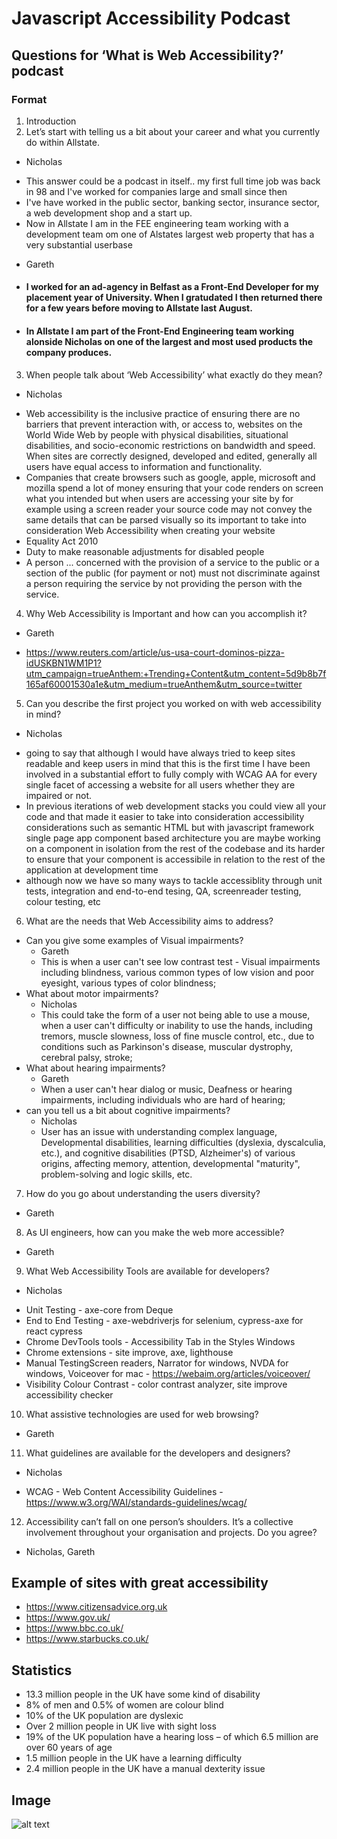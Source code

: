 # Javascript Accessibility Podcast

## Questions for ‘What is Web Accessibility?’ podcast

### Format
1. Introduction
2. Let’s start with telling us a bit about your career and what you currently do within Allstate.
  * Nicholas
  - This answer could be a podcast in itself.. my first full time job was back in 98 and I've worked for companies large and small since then
  - I've have worked in the public sector, banking sector, insurance sector, a web development shop and a start up.
  - Now in Allstate I am in the FEE engineering team working with a development team om one of Alstates largest web property that has a very substantial userbase
  * Gareth
  - #### I worked for an ad-agency in Belfast as a Front-End Developer for my placement year of University. When I gratudated I then returned there for a few years before moving to Allstate last August.
  - #### In Allstate I am part of the Front-End Engineering team working alonside Nicholas on one of the largest and most used products the company produces.
3. When people talk about ‘Web Accessibility’ what exactly do they mean?
  * Nicholas
  - Web accessibility is the inclusive practice of ensuring there are no barriers that prevent interaction with, or access to, websites on the World Wide Web by people with physical disabilities, situational disabilities, and socio-economic restrictions on bandwidth and speed. When sites are correctly designed, developed and edited, generally all users have equal access to information and functionality.
  - Companies that create browsers such as google, apple, microsoft and mozilla spend a lot of money ensuring that your code renders on screen what you intended but when users are accessing your site by for example using a screen reader your source code may not convey the same details that can be parsed visually so its important to take into consideration Web Accessibility when creating your website
 - Equality Act 2010 
 - Duty to make reasonable adjustments for disabled people
 - A person ... concerned with the provision of a service to the public or a section of the public (for payment or not) must not discriminate against a person requiring the service by not providing the person with the service.
4. Why Web Accessibility is Important and how can you accomplish it?
  * Gareth
  - https://www.reuters.com/article/us-usa-court-dominos-pizza-idUSKBN1WM1P1?utm_campaign=trueAnthem:+Trending+Content&utm_content=5d9b8b7f165af60001530a1e&utm_medium=trueAnthem&utm_source=twitter
5. Can you describe the first project you worked on with web accessibility in mind?
  * Nicholas
   - going to say that although I would have always tried to keep sites readable and keep users in mind that this is the first time I have been involved in a substantial effort to fully comply with WCAG AA for every single facet of accessing a website for all users whether they are impaired or not.
   - In previous iterations of web development stacks you could view all your code and that made it easier to take into consideration accessibility considerations such as semantic HTML but with javascript framework single page app component based architecture you are maybe working on a component in isolation from the rest of the codebase and its harder to ensure that your component is accessibile in relation to the rest of the application at development time
   - although now we have so many ways to tackle accessiblity through unit tests, integration and end-to-end tesing, QA, screenreader testing, colour testing, etc
6. What are the needs that Web Accessibility aims to address?
 - Can you give some examples of Visual impairments?
   * Gareth
    - This is when a user can't see low contrast test - Visual impairments including blindness, various common types of low vision and poor eyesight, various types of color blindness;
 - What about motor impairments?
   * Nicholas
    - This could take the form of a user not being able to use a mouse, when a user can't difficulty or inability to use the hands, including tremors, muscle slowness, loss of fine muscle control, etc., due to conditions such as Parkinson's disease, muscular dystrophy, cerebral palsy, stroke;
 - What about hearing impairments?
   * Gareth
    - When a user can't hear dialog or music, Deafness or hearing impairments, including individuals who are hard of hearing;
 - can you tell us a bit about cognitive impairments?
   * Nicholas
    - User has an issue with understanding complex language, Developmental disabilities, learning difficulties (dyslexia, dyscalculia, etc.), and cognitive disabilities (PTSD, Alzheimer's) of various origins, affecting memory, attention, developmental "maturity", problem-solving and logic skills, etc.
7. How do you go about understanding the users diversity?
 * Gareth
8. As UI engineers, how can you make the web more accessible?
 * Gareth
9. What Web Accessibility Tools are available for developers?
 * Nicholas
 - Unit Testing - axe-core from Deque
 - End to End Testing - axe-webdriverjs for selenium, cypress-axe for react cypress 
 - Chrome DevTools tools - Accessibility Tab in the Styles Windows
 - Chrome extensions - site improve, axe, lighthouse 
 - Manual TestingScreen readers, Narrator for windows, NVDA for windows, Voiceover for mac - https://webaim.org/articles/voiceover/  
 - Visibility Colour Contrast - color contrast analyzer, site improve accessibility checker
10. What assistive technologies are used for web browsing?
 * Gareth
11. What guidelines are available for the developers and designers?
 * Nicholas
  - WCAG - Web Content Accessibility Guidelines - https://www.w3.org/WAI/standards-guidelines/wcag/
12. Accessibility can’t fall on one person’s shoulders. It’s a collective involvement throughout
your organisation and projects. Do you agree?
 * Nicholas, Gareth
 
## Example of sites with great accessibility
 - https://www.citizensadvice.org.uk
 - https://www.gov.uk/
 - https://www.bbc.co.uk/
 - https://www.starbucks.co.uk/

## Statistics
 - 13.3 million people in the UK have some kind of disability
 - 8% of men and 0.5% of women are colour blind
 - 10% of the UK population are dyslexic
 - Over 2 million people in UK live with sight loss
 - 19% of the UK population have a hearing loss – of which 6.5 million are over 60 years of age
 - 1.5 million people in the UK have a learning difficulty
 - 2.4 million people in the UK have a manual dexterity issue

## Image

![alt text](https://user-images.githubusercontent.com/1111211/69015722-d7dfdd00-098e-11ea-98be-3b787eced0b2.png)
